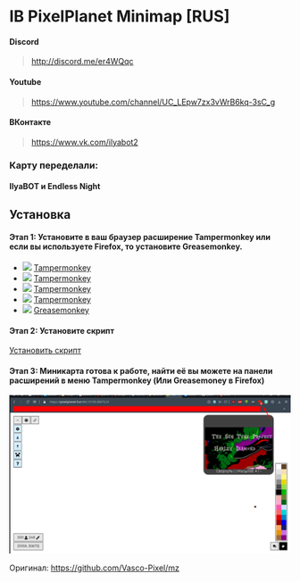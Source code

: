 # IB PixelPlanet Minimap [RUS]
#### Discord 
> http://discord.me/er4WQqc
#### Youtube 
> https://www.youtube.com/channel/UC_LEpw7zx3vWrB6kq-3sC_g
#### ВКонтакте
> https://www.vk.com/ilyabot2
### Карту переделали:
#### IlyaBOT и Endless Night

## Установка
#### Этап 1: Установите в ваш браузер расширение Tampermonkey или если вы используете Firefox, то установите Greasemonkey.
* ![](https://raw.githubusercontent.com/reek/anti-adblock-killer/gh-pages/images/chrome.png) [Tampermonkey](https://chrome.google.com/webstore/detail/tampermonkey/dhdgffkkebhmkfjojejmpbldmpobfkfo)
* ![](https://raw.githubusercontent.com/reek/anti-adblock-killer/gh-pages/images/opera.png) [Tampermonkey](https://addons.opera.com/extensions/details/tampermonkey-beta/)
* ![](https://raw.githubusercontent.com/reek/anti-adblock-killer/gh-pages/images/safari.png) [Tampermonkey](https://safari.tampermonkey.net/tampermonkey.safariextz)
* ![](https://raw.githubusercontent.com/reek/anti-adblock-killer/gh-pages/images/msedge.png) [Tampermonkey](https://www.microsoft.com/store/p/tampermonkey/9nblggh5162s)
* ![](https://raw.githubusercontent.com/reek/anti-adblock-killer/gh-pages/images/firefox.png) [Greasemonkey](https://addons.mozilla.org/firefox/addon/greasemonkey/)

#### Этап 2: Установите скрипт
<a href="https://raw.githubusercontent.com/Ktoto25/jlpo/main/minimap.user.js">Установить скрипт</a>

#### Этап 3: Миникарта готова к работе, найти её вы можете на панели расширений в меню Tampermonkey (Или Greasemoney в Firefox)

![](https://github.com/IlyaBOT/IBminimap/blob/main/images/image_2020-10-13_120039.png)

Оригинал: https://github.com/Vasco-Pixel/mz

